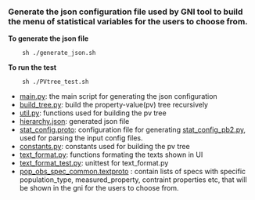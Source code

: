  ### Generate the json configuration file used by GNI tool to build the menu of statistical variables for the users to choose from.
 
 **To generate the json file**
 
        sh ./generate_json.sh
**To run the test** 

        sh ./PVtree_test.sh
 
 * [main.py](./main.py): the main script for generating the json configuration 
 * [build_tree.py](./build_tree.py): build the property-value(pv) tree recursively
 * [util.py](./util.py): functions used for building the pv tree
 * [hierarchy.json](./hierarchy.json): generated json file 
 * [stat_config.proto](./stat_config.proto): configuration file for generating [stat_config_pb2.py](./stat_config_pb2.py), used for parsing the input config files. 
 * [constants.py](./constants.py): constants used for building the pv tree
 * [text_format.py](./text_format.py): functions formating the texts shown in UI
 * [text_format_test.py](./text_format_test.py): unittest for text_format.py
 * [pop_obs_spec_common.textproto](./pop_obs_spec_common.textproto) : contain lists of specs with specific population_type, measured_property, contraint properties etc, that will be shown in the gni for the users to choose from. 


